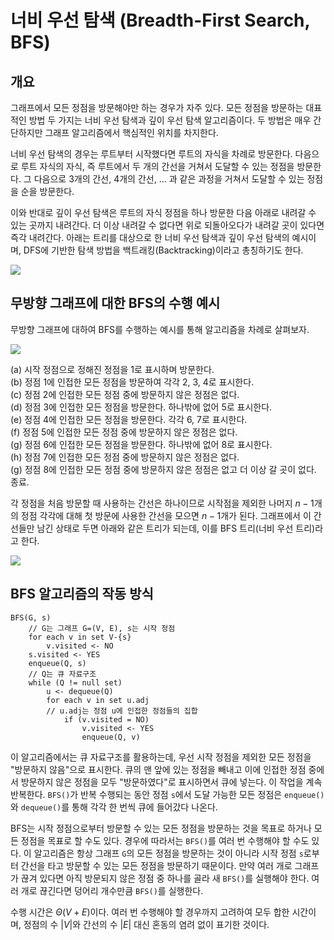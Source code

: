 # 너비 우선 탐색 (Breadth-First Search, BFS)
## 개요
그래프에서 모든 정점을 방문해야만 하는 경우가 자주 있다. 모든 정점을 방문하는 대표적인 방법 두 가지는 너비 우선 탐색과 깊이 우선 탐색 알고리즘이다. 두 방법은 매우 간단하지만 그래프 알고리즘에서 핵심적인 위치를 차지한다.

너비 우선 탐색의 경우는 루트부터 시작했다면 루트의 자식을 차례로 방문한다. 다음으로 루트 자식의 자식, 즉 루트에서 두 개의 간선을 거쳐서 도달할 수 있는 정점을 방문한다. 그 다음으로 3개의 간선, 4개의 간선, ... 과 같은 과정을 거쳐서 도달할 수 있는 정점을 순을 방문한다.

이와 반대로 깊이 우선 탐색은 루트의 자식 정점을 하나 방문한 다음 아래로 내려갈 수 있는 곳까지 내려간다. 더 이상 내려갈 수 없다면 위로 되돌아오다가 내려갈 곳이 있다면 즉각 내려간다. 아래는 트리를 대상으로 한 너비 우선 탐색과 깊이 우선 탐색의 예시이며, DFS에 기반한 탐색 방법을 백트래킹(Backtracking)이라고 총칭하기도 한다.

![](https://velog.velcdn.com/images/aoi-aoba/post/184f5eae-4373-4dd8-8b06-1bf4cb080420/image.png)


## 무방향 그래프에 대한 BFS의 수행 예시
무방향 그래프에 대하여 BFS를 수행하는 예시를 통해 알고리즘을 차례로 살펴보자. 

![](https://velog.velcdn.com/images/aoi-aoba/post/2346ffcd-23f4-4f0c-a5d9-e4853c83c969/image.png)

(a) 시작 정점으로 정해진 정점을 1로 표시하며 방문한다.   
(b) 정점 1에 인접한 모든 정점을 방문하여 각각 2, 3, 4로 표시한다.   
(c) 정점 2에 인접한 모든 정점 중에 방문하지 않은 정점은 없다.   
(d) 정점 3에 인접한 모든 정점을 방문한다. 하나밖에 없어 5로 표시한다.   
(e) 정점 4에 인접한 모든 정점을 방문한다. 각각 6, 7로 표시한다.   
(f) 정점 5에 인접한 모든 정점 중에 방문하지 않은 정점은 없다.   
(g) 정점 6에 인접한 모든 정점을 방문한다. 하나밖에 없어 8로 표시한다.   
(h) 정점 7에 인접한 모든 정점 중에 방문하지 않은 정점은 없다.   
(g) 정점 8에 인접한 모든 정점 중에 방문하지 않은 정점은 없고 더 이상 갈 곳이 없다. 종료.

각 정점을 처음 방문할 때 사용하는 간선은 하나이므로 시작점을 제외한 나머지 $n-1$개의 정점 각각에 대해 첫 방문에 사용한 간선을 모으면 $n-1$개가 된다. 그래프에서 이 간선들만 남긴 상태로 두면 아래와 같은 트리가 되는데, 이를 BFS 트리(너비 우선 트리)라고 한다.

![](https://velog.velcdn.com/images/aoi-aoba/post/e7cdca77-6019-4684-a4ab-dfd426034ac6/image.png)

## BFS 알고리즘의 작동 방식
```
BFS(G, s)
    // G는 그래프 G=(V, E), s는 시작 정점
    for each v in set V-{s}
        v.visited <- NO
    s.visited <- YES
    enqueue(Q, s)
    // Q는 큐 자료구조
    while (Q != null set)
        u <- dequeue(Q)
        for each v in set u.adj
        // u.adj는 정점 u에 인접한 정점들의 집합
            if (v.visited = NO)
                v.visited <- YES
                enqueue(Q, v)
```

이 알고리즘에서는 큐 자료구조를 활용하는데, 우선 시작 정점을 제외한 모든 정점을 "방문하지 않음"으로 표시한다. 큐의 맨 앞에 있는 정점을 빼내고 이에 인접한 정점 중에서 방문하지 않은 정점을 모두 "방문하였다"로 표시하면서 큐에 넣는다. 이 작업을 계속 반복한다. `BFS()`가 반복 수행되는 동안 정점 `s`에서 도달 가능한 모든 정점은 `enqueue()`와 `dequeue()`를 통해 각각 한 번씩 큐에 들어갔다 나온다.

BFS는 시작 정점으로부터 방문할 수 있는 모든 정점을 방문하는 것을 목표로 하거나 모든 정점을 목표로 할 수도 있다. 경우에 따라서는 `BFS()`를 여러 번 수행해야 할 수도 있다. 이 알고리즘은 항상 그래프 `G`의 모든 정점을 방문하는 것이 아니라 시작 정점 `s`로부터 간선을 타고 방문할 수 있는 모든 정점을 방문하기 때문이다. 만약 여러 개로 그래프가 끊겨 있다면 아직 방문되지 않은 정점 중 하나를 골라 새 `BFS()`를 실행해야 한다. 여러 개로 끊긴다면 덩어리 개수만큼 `BFS()`를 실행한다.

수행 시간은 $\Theta(V+E)$이다. 여러 번 수행해야 할 경우까지 고려하여 모두 합한 시간이며, 정점의 수 $|V|$와 간선의 수 $|E|$ 대신 혼동의 염려 없이 표기한 것이다.